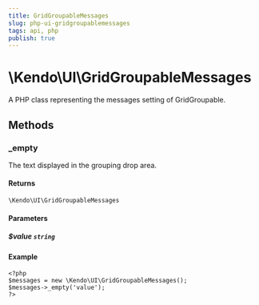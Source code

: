 ```yaml
---
title: GridGroupableMessages
slug: php-ui-gridgroupablemessages
tags: api, php
publish: true
---
```


# \Kendo\UI\GridGroupableMessages

A PHP class representing the messages setting of GridGroupable.


## Methods

### _empty
The text displayed in the grouping drop area.

#### Returns
`\Kendo\UI\GridGroupableMessages`

#### Parameters

##### $value `string`



#### Example 
    <?php
    $messages = new \Kendo\UI\GridGroupableMessages();
    $messages->_empty('value');
    ?>

 
